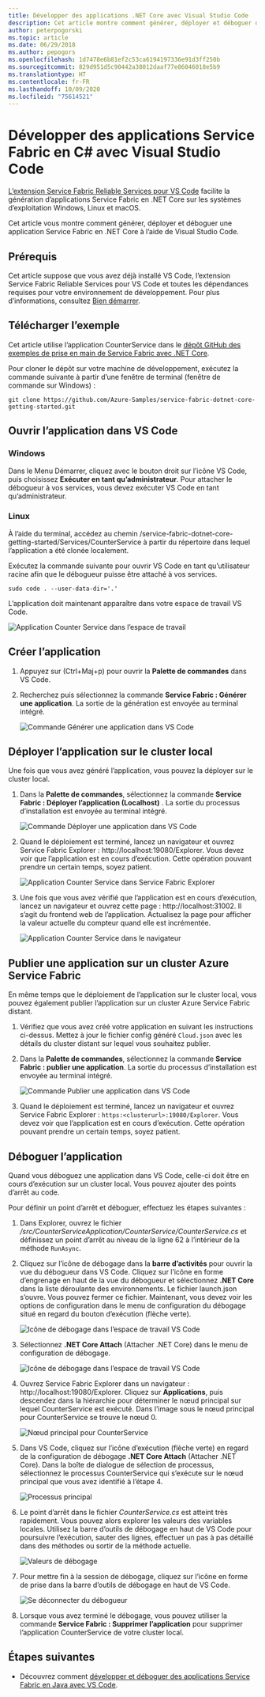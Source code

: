 ```yaml
---
title: Développer des applications .NET Core avec Visual Studio Code
description: Cet article montre comment générer, déployer et déboguer des applications Service Fabric en .NET Core à l’aide de Visual Studio Code.
author: peterpogorski
ms.topic: article
ms.date: 06/29/2018
ms.author: pepogors
ms.openlocfilehash: 1d7478e6b81ef2c53ca6194197336e91d3ff250b
ms.sourcegitcommit: 829d951d5c90442a38012daaf77e86046018e5b9
ms.translationtype: HT
ms.contentlocale: fr-FR
ms.lasthandoff: 10/09/2020
ms.locfileid: "75614521"
---
```

# <a name="develop-c-service-fabric-applications-with-visual-studio-code"></a>Développer des applications Service Fabric en C# avec Visual Studio Code

[L’extension Service Fabric Reliable Services pour VS Code](https://marketplace.visualstudio.com/items?itemName=ms-azuretools.vscode-service-fabric-reliable-services) facilite la génération d’applications Service Fabric en .NET Core sur les systèmes d’exploitation Windows, Linux et macOS.

Cet article vous montre comment générer, déployer et déboguer une application Service Fabric en .NET Core à l’aide de Visual Studio Code.

## <a name="prerequisites"></a>Prérequis

Cet article suppose que vous avez déjà installé VS Code, l’extension Service Fabric Reliable Services pour VS Code et toutes les dépendances requises pour votre environnement de développement. Pour plus d’informations, consultez [Bien démarrer](./service-fabric-get-started-vs-code.md#prerequisites).

## <a name="download-the-sample"></a>Télécharger l’exemple
Cet article utilise l’application CounterService dans le [dépôt GitHub des exemples de prise en main de Service Fabric avec .NET Core](https://github.com/Azure-Samples/service-fabric-dotnet-core-getting-started). 

Pour cloner le dépôt sur votre machine de développement, exécutez la commande suivante à partir d’une fenêtre de terminal (fenêtre de commande sur Windows) :

```
git clone https://github.com/Azure-Samples/service-fabric-dotnet-core-getting-started.git
```

## <a name="open-the-application-in-vs-code"></a>Ouvrir l’application dans VS Code

### <a name="windows"></a>Windows
Dans le Menu Démarrer, cliquez avec le bouton droit sur l’icône VS Code, puis choisissez **Exécuter en tant qu’administrateur**. Pour attacher le débogueur à vos services, vous devez exécuter VS Code en tant qu’administrateur.

### <a name="linux"></a>Linux
À l’aide du terminal, accédez au chemin /service-fabric-dotnet-core-getting-started/Services/CounterService à partir du répertoire dans lequel l’application a été clonée localement.

Exécutez la commande suivante pour ouvrir VS Code en tant qu’utilisateur racine afin que le débogueur puisse être attaché à vos services.
```
sudo code . --user-data-dir='.'
```

L’application doit maintenant apparaître dans votre espace de travail VS Code.

![Application Counter Service dans l’espace de travail](./media/service-fabric-develop-csharp-applications-with-vs-code/counter-service-application-in-workspace.png)

## <a name="build-the-application"></a>Créer l’application
1. Appuyez sur (Ctrl+Maj+p) pour ouvrir la **Palette de commandes** dans VS Code.
2. Recherchez puis sélectionnez la commande **Service Fabric : Générer une application**. La sortie de la génération est envoyée au terminal intégré.

   ![Commande Générer une application dans VS Code](./media/service-fabric-develop-csharp-applications-with-vs-code/sf-build-application.png)

## <a name="deploy-the-application-to-the-local-cluster"></a>Déployer l’application sur le cluster local
Une fois que vous avez généré l’application, vous pouvez la déployer sur le cluster local. 

1. Dans la **Palette de commandes**, sélectionnez la commande **Service Fabric : Déployer l’application (Localhost)** . La sortie du processus d’installation est envoyée au terminal intégré.

   ![Commande Déployer une application dans VS Code](./media/service-fabric-develop-csharp-applications-with-vs-code/sf-deploy-application.png)

4. Quand le déploiement est terminé, lancez un navigateur et ouvrez Service Fabric Explorer : http:\//localhost:19080/Explorer. Vous devez voir que l’application est en cours d’exécution. Cette opération pouvant prendre un certain temps, soyez patient. 

   ![Application Counter Service dans Service Fabric Explorer](./media/service-fabric-develop-csharp-applications-with-vs-code/sfx-verify-deploy.png)

4. Une fois que vous avez vérifié que l’application est en cours d’exécution, lancez un navigateur et ouvrez cette page : http:\//localhost:31002. Il s’agit du frontend web de l’application. Actualisez la page pour afficher la valeur actuelle du compteur quand elle est incrémentée.

   ![Application Counter Service dans le navigateur](./media/service-fabric-develop-csharp-applications-with-vs-code/counter-service-running.png)

## <a name="publish-the-application-to-an-azure-service-fabric-cluster"></a>Publier une application sur un cluster Azure Service Fabric
En même temps que le déploiement de l’application sur le cluster local, vous pouvez également publier l’application sur un cluster Azure Service Fabric distant. 

1. Vérifiez que vous avez créé votre application en suivant les instructions ci-dessus. Mettez à jour le fichier config généré `Cloud.json` avec les détails du cluster distant sur lequel vous souhaitez publier.

2. Dans la **Palette de commandes**, sélectionnez la commande **Service Fabric : publier une application**. La sortie du processus d’installation est envoyée au terminal intégré.

   ![Commande Publier une application dans VS Code](./media/service-fabric-develop-csharp-applications-with-vs-code/sf-publish-application.png)

3. Quand le déploiement est terminé, lancez un navigateur et ouvrez Service Fabric Explorer : `https:<clusterurl>:19080/Explorer`. Vous devez voir que l’application est en cours d’exécution. Cette opération pouvant prendre un certain temps, soyez patient. 

## <a name="debug-the-application"></a>Déboguer l’application
Quand vous déboguez une application dans VS Code, celle-ci doit être en cours d’exécution sur un cluster local. Vous pouvez ajouter des points d’arrêt au code.

Pour définir un point d’arrêt et déboguer, effectuez les étapes suivantes :
1. Dans Explorer, ouvrez le fichier */src/CounterServiceApplication/CounterService/CounterService.cs* et définissez un point d’arrêt au niveau de la ligne 62 à l’intérieur de la méthode `RunAsync`.
3. Cliquez sur l’icône de débogage dans la **barre d’activités** pour ouvrir la vue du débogueur dans VS Code. Cliquez sur l’icône en forme d’engrenage en haut de la vue du débogueur et sélectionnez **.NET Core** dans la liste déroulante des environnements. Le fichier launch.json s’ouvre. Vous pouvez fermer ce fichier. Maintenant, vous devez voir les options de configuration dans le menu de configuration du débogage situé en regard du bouton d’exécution (flèche verte).

   ![Icône de débogage dans l’espace de travail VS Code](./media/service-fabric-develop-csharp-applications-with-vs-code/debug-icon-workspace.png)

2. Sélectionnez **.NET Core Attach** (Attacher .NET Core) dans le menu de configuration de débogage.

   ![Icône de débogage dans l’espace de travail VS Code](./media/service-fabric-develop-csharp-applications-with-vs-code/debug-start.png)

3. Ouvrez Service Fabric Explorer dans un navigateur : http:\//localhost:19080/Explorer. Cliquez sur **Applications**, puis descendez dans la hiérarchie pour déterminer le nœud principal sur lequel CounterService est exécuté. Dans l’image sous le nœud principal pour CounterService se trouve le nœud 0.

   ![Nœud principal pour CounterService](./media/service-fabric-develop-csharp-applications-with-vs-code/counter-service-primary-node.png)

4. Dans VS Code, cliquez sur l’icône d’exécution (flèche verte) en regard de la configuration de débogage **.NET Core Attach** (Attacher .NET Core). Dans la boîte de dialogue de sélection de processus, sélectionnez le processus CounterService qui s’exécute sur le nœud principal que vous avez identifié à l’étape 4.

   ![Processus principal](./media/service-fabric-develop-csharp-applications-with-vs-code/select-process.png)

5. Le point d’arrêt dans le fichier *CounterService.cs* est atteint très rapidement. Vous pouvez alors explorer les valeurs des variables locales. Utilisez la barre d’outils de débogage en haut de VS Code pour poursuivre l’exécution, sauter des lignes, effectuer un pas à pas détaillé dans des méthodes ou sortir de la méthode actuelle. 

   ![Valeurs de débogage](./media/service-fabric-develop-csharp-applications-with-vs-code/breakpoint-hit.png)

6. Pour mettre fin à la session de débogage, cliquez sur l’icône en forme de prise dans la barre d’outils de débogage en haut de VS Code.
   
   ![Se déconnecter du débogueur](./media/service-fabric-develop-csharp-applications-with-vs-code/debug-bar-disconnect.png)
       
7. Lorsque vous avez terminé le débogage, vous pouvez utiliser la commande **Service Fabric : Supprimer l’application** pour supprimer l’application CounterService de votre cluster local. 

## <a name="next-steps"></a>Étapes suivantes

* Découvrez comment [développer et déboguer des applications Service Fabric en Java avec VS Code](./service-fabric-develop-java-applications-with-vs-code.md).



